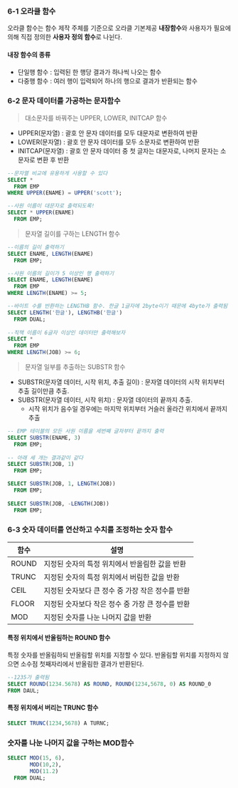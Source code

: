 ### 6-1 오라클 함수
오라클 함수는 함수 제작 주체를 기준으로 오라클 기본제공 **내장함수**와 사용자가 필요에 의해 직접 정의한 **사용자 정의 함수**로 나뉜다.
#### 내장 함수의 종류
- 단일행 함수 : 입력된 한 행당 결과가 하나씩 나오는 함수    
- 다중행 함수 : 여러 행이 입력되어 하나의 행으로 결과가 반환되는 함수     

### 6-2 문자 데이터를 가공하는 문자함수
> 대소문자를 바꿔주는 UPPER, LOWER, INITCAP 함수
- UPPER(문자열) : 괄호 안 문자 데이터를 모두 대문자로 변환하여 반환    
- LOWER(문자열) : 괄호 안 문자 데이터를 모두 소문자로 변환하여 반환
- INITCAP(문자열) : 괄호 안 문자 데이터 중 첫 글자는 대문자로, 나머지 문자는 소문자로 변환 후 반환   
```sql
--문자열 비교에 유용하게 사용할 수 있다
SELECT *
  FROM EMP
WHERE UPPER(ENAME) = UPPER('scott');

--사원 이름이 대문자로 출력되도록!
SELECT * UPPER(ENAME)
  FROM EMP;
```
> 문자열 길이를 구하는 LENGTH 함수
```sql
--이름의 길이 출력하기
SELECT ENAME, LENGTH(ENAME)
  FROM EMP;

--사원 이름의 길이가 5 이상인 행 출력하기
SELECT ENAME, LENGTH(ENAME)
  FROM EMP
WHERE LENGTH(ENAME) >= 5;

--바이트 수를 반환하는 LENGTHB 함수. 한글 1글자에 2byte이기 때문에 4byte가 출력됨
SELECT LENGTH('한글'), LENGTHB('한글')
  FROM DUAL;
  
--직책 이름이 6글자 이상인 데이터만 출력해보자
SELECT *
  FROM EMP
WHERE LENGTH(JOB) >= 6;
```

> 문자열 일부를 추출하는 SUBSTR 함수
- SUBSTR(문자열 데이터, 시작 위치, 추출 길이) : 문자열 데이터의 시작 위치부터 추출 길이만큼 추출.
- SUBSTR(문자열 데이터, 시작 위치) : 문자열 데이터의 끝까지 추출.
  - 시작 위치가 음수일 경우에는 마지막 위치부터 거슬러 올라간 위치에서 끝까지 추출
```sql
-- EMP 테이블의 모든 사원 이름을 세번째 글자부터 끝까지 출력
SELECT SUBSTR(ENAME, 3)
  FROM EMP;
  
-- 아래 세 개는 결과같이 같다
SELECT SUBSTR(JOB, 1)
  FROM EMP;

SELECT SUBSTR(JOB, 1, LENGTH(JOB))
  FROM EMP;
  
SELECT SUBSTR(JOB, -LENGTH(JOB))
  FROM EMP;
```

### 6-3 숫자 데이터를 연산하고 수치를 조정하는 숫자 함수
|함수 | 설명|
|----|----|
|ROUND|지정된 숫자의 특정 위치에서 반올림한 값을 반환|
|TRUNC|지정된 숫자의 특정 위치에서 버림한 값을 반환|
|CEIL|지정된 숫자보다 큰 정수 중 가장 작은 정수를 반환|
|FLOOR|지정된 숫자보다 작은 정수 중 가장 큰 정수를 반환|
|MOD|지정된 숫자를 나눈 나머지 값을 반환|

#### 특정 위치에서 반올림하는 ROUND 함수
특정 숫자를 반올림하되 반올림할 위치를 지정할 수 있다. 
반올림할 위치를 지정하지 않으면 소수점 첫째자리에서 반올림한 결과가 반환된다.
```sql
--1235가 출력됨
SELECT ROUND(1234.5678) AS ROUND, ROUND(1234,5678, 0) AS ROUND_0
FROM DAUL;
```
#### 특정 위치에서 버리는 TRUNC 함수
```sql
SELECT TRUNC(1234,5678) A TURNC;
```
### 숫자를 나눈 나머지 값을 구하는 MOD함수
```sql
SELECT MOD(15, 6), 
       MOD(10,2),
       MOD(11.2)
  FROM DUAL;
```

